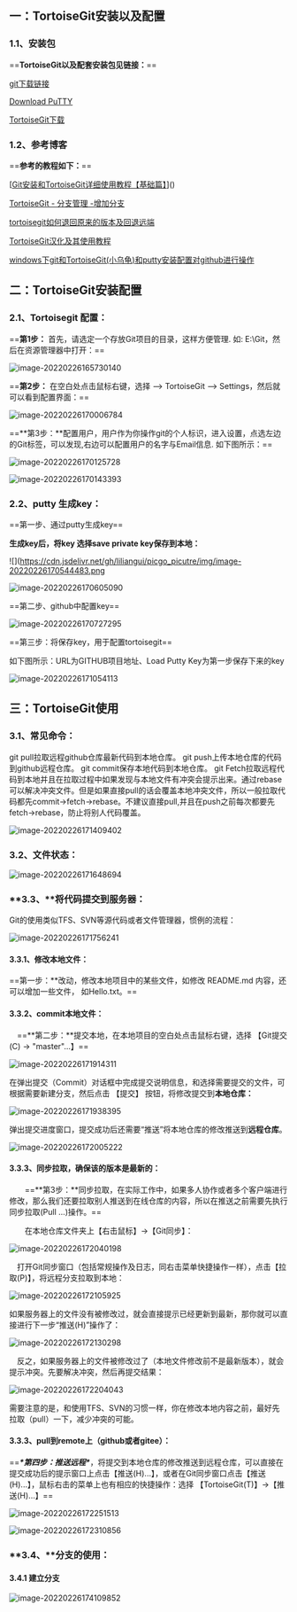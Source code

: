 ​                                        

## 一：TortoiseGit安装以及配置



### 1.1、安装包	

==**TortoiseGit以及配套安装包见链接：**==

[git下载链接](https://gitforwindows.org/index.html)

[Download PuTTY](https://www.chiark.greenend.org.uk/~sgtatham/putty/latest.html)

[TortoiseGit下载](https://tortoisegit.org/download/)



### 1.2、参考博客	

==**参考的教程如下：**==

[[Git安装和TortoiseGit详细使用教程【基础篇】](https://www.cnblogs.com/mq0036/p/9442751.html)]()

[TortoiseGit - 分支管理 -增加分支](https://www.cnblogs.com/McKean/p/6083526.html)

[tortoisegit如何退回原来的版本及回退远端](https://blog.csdn.net/zhanglong_longlong/article/details/105242109)

[TortoiseGit汉化及其使用教程](https://www.cnblogs.com/anayigeren/p/10177027.html)

[windows下git和TortoiseGit(小乌龟)和putty安装配置对github进行操作](https://blog.csdn.net/dengzeyuan/article/details/78943816)

## 二：TortoiseGit安装配置



### 2.1、Tortoisegit 配置：

==**第1步：** 首先，请选定一个存放Git项目的目录，这样方便管理. 如: E:\Git，然后在资源管理器中打开：==

![image-20220226165730140](https://cdn.jsdelivr.net/gh/liliangui/picgo_picutre/img/image-20220226165730140.png)



==**第2步：** 在空白处点击鼠标右键，选择 --> TortoiseGit --> Settings，然后就可以看到配置界面：==

![image-20220226170006784](https://cdn.jsdelivr.net/gh/liliangui/picgo_picutre/img/image-20220226170006784.png)

==**第3步：**配置用户，用户作为你操作git的个人标识，进入设置，点选左边的Git标签，可以发现,右边可以配置用户的名字与Email信息. 如下图所示：==

![image-20220226170125728](https://cdn.jsdelivr.net/gh/liliangui/picgo_picutre/img/image-20220226170125728.png)

![image-20220226170143393](https://cdn.jsdelivr.net/gh/liliangui/picgo_picutre/img/image-20220226170143393.png)



### 2.2、putty 生成key：



==第一步、通过putty生成key==

**生成key后，将key  选择save  private key保存到本地：**

![](https://cdn.jsdelivr.net/gh/liliangui/picgo_picutre/img/image-20220226170544483.png

![image-20220226170605090](https://cdn.jsdelivr.net/gh/liliangui/picgo_picutre/img/image-20220226170605090.png)



==第二步、github中配置key==

![image-20220226170727295](https://cdn.jsdelivr.net/gh/liliangui/picgo_picutre/img/image-20220226170727295.png)

==第三步：将保存key，用于配置tortoisegit==

如下图所示：URL为GITHUB项目地址、Load Putty Key为第一步保存下来的key

![image-20220226171054113](https://cdn.jsdelivr.net/gh/liliangui/picgo_picutre/img/image-20220226171054113.png)





## 三：TortoiseGit使用

### **3.1、常见命令：**

git pull拉取远程github仓库最新代码到本地仓库。
git push上传本地仓库的代码到github远程仓库。
git commit保存本地代码到本地仓库。
git Fetch拉取远程代码到本地并且在拉取过程中如果发现与本地文件有冲突会提示出来。通过rebase可以解决冲突文件。但是如果直接pull的话会覆盖本地冲突文件，所以一般拉取代码都先commit->fetch->rebase。不建议直接pull,并且在push之前每次都要先fetch->rebase，防止将别人代码覆盖。

![image-20220226171409402](https://cdn.jsdelivr.net/gh/liliangui/picgo_picutre/img/image-20220226171409402.png)



### **3.2、文件状态：**

![image-20220226171648694](https://cdn.jsdelivr.net/gh/liliangui/picgo_picutre/img/image-20220226171648694.png)

### **3.3、**将代码提交到服务器：

Git的使用类似TFS、SVN等源代码或者文件管理器，惯例的流程：

![image-20220226171756241](https://cdn.jsdelivr.net/gh/liliangui/picgo_picutre/img/image-20220226171756241.png)



#### 3.3.1、修改本地文件：

==第一步：**改动，修改本地项目中的某些文件，如修改 README.md 内容，还可以增加一些文件， 如Hello.txt。==

#### 3.3.2、commit本地文件：

　==**第二步：**提交本地，在本地项目的空白处点击鼠标右键，选择 【Git提交(C) -> "master"...】==

![image-20220226171914311](https://cdn.jsdelivr.net/gh/liliangui/picgo_picutre/img/image-20220226171914311.png)

在弹出提交（Commit）对话框中完成提交说明信息，和选择需要提交的文件，可根据需要新建分支，然后点击 【提交】 按钮，将修改提交到**本地仓库：**

![image-20220226171938395](https://cdn.jsdelivr.net/gh/liliangui/picgo_picutre/img/image-20220226171938395.png)

弹出提交进度窗口，提交成功后还需要“推送”将本地仓库的修改推送到**远程仓库**。

![image-20220226172005222](https://cdn.jsdelivr.net/gh/liliangui/picgo_picutre/img/image-20220226172005222.png)



#### 3.3.3、同步拉取，确保该的版本是最新的：

　　==**第3步：**同步拉取，在实际工作中，如果多人协作或者多个客户端进行修改，那么我们还要拉取别人推送到在线仓库的内容，所以在推送之前需要先执行同步拉取(Pull ...)操作。==

　　在本地仓库文件夹上【右击鼠标】→【Git同步】：

![image-20220226172040198](https://cdn.jsdelivr.net/gh/liliangui/picgo_picutre/img/image-20220226172040198.png)

　打开Git同步窗口（包括常规操作及日志，同右击菜单快捷操作一样），点击【拉取(P)】，将远程分支拉取到本地：

![image-20220226172105925](https://cdn.jsdelivr.net/gh/liliangui/picgo_picutre/img/image-20220226172105925.png)

如果服务器上的文件没有被修改过，就会直接提示已经更新到最新，那你就可以直接进行下一步“推送(H)”操作了：

![image-20220226172130298](https://cdn.jsdelivr.net/gh/liliangui/picgo_picutre/img/image-20220226172130298.png)

　反之，如果服务器上的文件被修改过了（本地文件修改前不是最新版本），就会提示冲突。先要解决冲突，然后再提交结果：

![image-20220226172204043](https://cdn.jsdelivr.net/gh/liliangui/picgo_picutre/img/image-20220226172204043.png)

需要注意的是，和使用TFS、SVN的习惯一样，你在修改本地内容之前，最好先 拉取（pull）一下，减少冲突的可能。

#### 3.3.3、pull到remote上（github或者gitee）：

==***\*第四步：推送远程\****，将提交到本地仓库的修改推送到远程仓库，可以直接在提交成功后的提示窗口上点击【推送(H)...】，或者在Git同步窗口点击【推送(H)...】，鼠标右击的菜单上也有相应的快捷操作：选择 【TortoiseGit(T)】→【推送(H)...】==

![image-20220226172251513](https://cdn.jsdelivr.net/gh/liliangui/picgo_picutre/img/image-20220226172251513.png)

![image-20220226172310856](https://cdn.jsdelivr.net/gh/liliangui/picgo_picutre/img/image-20220226172310856.png)



### **3.4、**分支的使用：



#### 3.4.1 建立分支

![image-20220226174109852](https://cdn.jsdelivr.net/gh/liliangui/picgo_picutre/img/image-20220226174109852.png)
